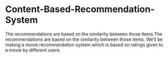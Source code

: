 # Content-Based-Recommendation-System
The recommendations are based on the similarity between those items.The recommendations are based on the similarity between those items.
We’ll be making a movie recommendation system which is based on ratings given to a movie by different users. 
